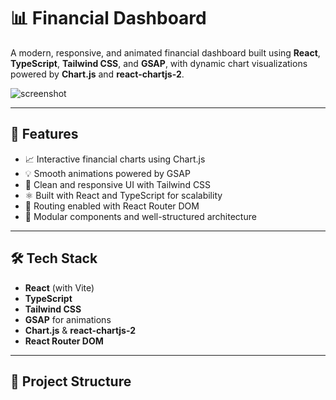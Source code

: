# 📊 Financial Dashboard

A modern, responsive, and animated financial dashboard built using **React**, **TypeScript**, **Tailwind CSS**, and **GSAP**, with dynamic chart visualizations powered by **Chart.js** and **react-chartjs-2**.

![screenshot](public/screenshot.png)

---

## 🚀 Features

- 📈 Interactive financial charts using Chart.js
- 💡 Smooth animations powered by GSAP
- 🎨 Clean and responsive UI with Tailwind CSS
- ⚛️ Built with React and TypeScript for scalability
- 🧭 Routing enabled with React Router DOM
- 🧩 Modular components and well-structured architecture

---

## 🛠️ Tech Stack

- **React** (with Vite)
- **TypeScript**
- **Tailwind CSS**
- **GSAP** for animations
- **Chart.js** & **react-chartjs-2**
- **React Router DOM**

---

## 📂 Project Structure

